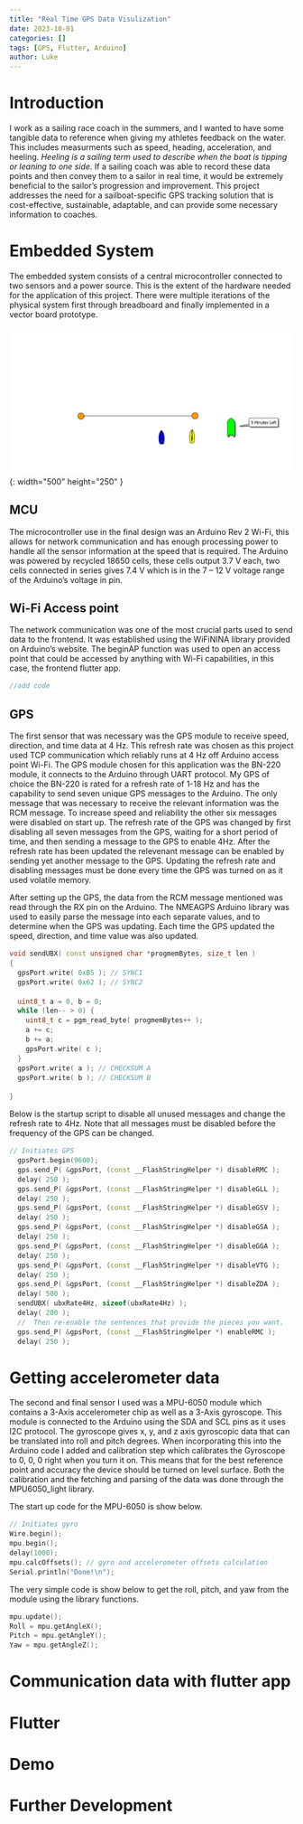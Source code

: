 ```yaml
---
title: "Real Time GPS Data Visulization"
date: 2023-10-01
categories: []
tags: [GPS, Flutter, Arduino]
author: Luke
---
```


# Introduction

I work as a sailing race coach in the summers, and I wanted to have some tangible data to reference when giving my athletes feedback on the water. This includes measurments such as speed, heading, acceleration, and heeling. _Heeling is a sailing term used to describe when the boat is tipping or leaning to one side_. If a sailing coach was able to record these data points and then convey them to a sailor in real time, it would be extremely beneficial to the sailor’s progression and improvement. This project addresses the need for a sailboat-specific GPS tracking solution that is cost-effective, sustainable, adaptable, and can provide some necessary information to coaches.

# Embedded System

The embedded system consists of a central microcontroller connected to two sensors and a power source. This is the extent of the hardware needed for the application of this project. There were multiple iterations of the physical system first through breadboard and finally implemented in a vector board prototype.

![Desktop View](/assets/img/AutomaticStartSequence/StartSequenceExample.gif){: width="500" height="250" }

## MCU

The microcontroller use in the final design was an Arduino Rev 2 Wi-Fi, this allows for network communication and has enough processing power to handle all the sensor information at the speed that is required. The Arduino was powered by recycled 18650 cells, these cells output 3.7 V each, two cells connected in series gives 7.4 V which is in the 7 – 12 V voltage range of the Arduino’s voltage in pin.

## Wi-Fi Access point

The network communication was one of the most crucial parts used to send data to the frontend. It was established using the WiFiNINA library provided on Arduino’s website. The beginAP function was used to open an access point that could be accessed by anything with Wi-Fi capabilities, in this case, the frontend flutter app.

```c++
//add code
```

## GPS

The first sensor that was necessary was the GPS module to receive speed, direction, and time data at 4 Hz. This refresh rate was chosen as this project used TCP communication which reliably runs at 4 Hz off Arduino access point Wi-Fi. The GPS module chosen for this application was the BN-220 module, it connects to the Arduino through UART protocol. My GPS of choice the BN-220 is rated for a refresh rate of 1-18 Hz and has the capability to send seven unique GPS messages to the Arduino. The only message that was necessary to receive the relevant information was the RCM message. To increase speed and reliability the other six messages were disabled on start up. The refresh rate of the GPS was changed by first disabling all seven messages from the GPS, waiting for a short period of time, and then sending a message to the GPS to enable 4Hz. After the refresh rate has been updated the relevenant message can be enabled by sending yet another message to the GPS. Updating the refresh rate and disabling messages must be done every time the GPS was turned on as it used volatile memory.

After setting up the GPS, the data from the RCM message mentioned was read through the RX pin on the Arduino. The NMEAGPS Arduino library was used to easily parse the message into each separate values, and to determine when the GPS was updating. Each time the GPS updated the speed, direction, and time value was also updated.

```c++
void sendUBX( const unsigned char *progmemBytes, size_t len )
{
  gpsPort.write( 0xB5 ); // SYNC1
  gpsPort.write( 0x62 ); // SYNC2

  uint8_t a = 0, b = 0;
  while (len-- > 0) {
    uint8_t c = pgm_read_byte( progmemBytes++ );
    a += c;
    b += a;
    gpsPort.write( c );
  }
  gpsPort.write( a ); // CHECKSUM A
  gpsPort.write( b ); // CHECKSUM B

}
```

Below is the startup script to disable all unused messages and change the refresh rate to 4Hz. Note that all messages must be disabled before the frequency of the GPS can be changed.

```c++
// Initiates GPS
  gpsPort.begin(9600);
  gps.send_P( &gpsPort, (const __FlashStringHelper *) disableRMC );
  delay( 250 );
  gps.send_P( &gpsPort, (const __FlashStringHelper *) disableGLL );
  delay( 250 );
  gps.send_P( &gpsPort, (const __FlashStringHelper *) disableGSV );
  delay( 250 );
  gps.send_P( &gpsPort, (const __FlashStringHelper *) disableGSA );
  delay( 250 );
  gps.send_P( &gpsPort, (const __FlashStringHelper *) disableGGA );
  delay( 250 );
  gps.send_P( &gpsPort, (const __FlashStringHelper *) disableVTG );
  delay( 250 );
  gps.send_P( &gpsPort, (const __FlashStringHelper *) disableZDA );
  delay( 500 );
  sendUBX( ubxRate4Hz, sizeof(ubxRate4Hz) );
  delay( 200 );
  //  Then re-enable the sentences that provide the pieces you want.
  gps.send_P( &gpsPort, (const __FlashStringHelper *) enableRMC );
  delay( 250 );
```

# Getting accelerometer data

The second and final sensor I used was a MPU-6050 module which contains a 3-Axis accelerometer chip as well as a 3-Axis gyroscope. This module is connected to the Arduino using the SDA and SCL pins as it uses I2C protocol. The gyroscope gives x, y, and z axis gyroscopic data that can be translated into roll and pitch degrees. When incorporating this into the Arduino code I added and calibration step which calibrates the Gyroscope to 0, 0, 0 right when you turn it on. This means that for the best reference point and accuracy the device should be turned on level surface. Both the calibration and the fetching and parsing of the data was done through the MPU6050_light library.

The start up code for the MPU-6050 is show below.

```c++
// Initiates gyro
Wire.begin();
mpu.begin();
delay(1000);
mpu.calcOffsets(); // gyro and accelerometer offsets calculation
Serial.println("Done!\n");
```

The very simple code is show below to get the roll, pitch, and yaw from the module using the library functions.

```c++
mpu.update();
Roll = mpu.getAngleX();
Pitch = mpu.getAngleY();
Yaw = mpu.getAngleZ();

```

# Communication data with flutter app

# Flutter

# Demo

# Further Development
